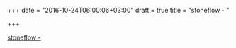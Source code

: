 +++
date = "2016-10-24T06:00:06+03:00"
draft = true
title = "stoneflow -  "

+++

<p><a href="https://t.co/uksY6OtKCT">stoneflow -  </a></p>

